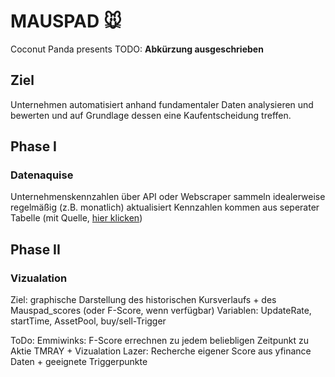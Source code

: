 # MAUSPAD 🐭
Coconut Panda presents
TODO: **Abkürzung ausgeschrieben**

## Ziel
Unternehmen automatisiert anhand fundamentaler Daten analysieren und bewerten und auf Grundlage dessen eine Kaufentscheidung treffen. 

## Phase I
### Datenaquise
Unternehmenskennzahlen über API oder Webscraper sammeln
idealerweise regelmäßig (z.B. monatlich) aktualisiert
Kennzahlen kommen aus seperater Tabelle (mit Quelle, [hier klicken](https://docs.google.com/spreadsheets/d/1Gey_Ki_RBlKmYTK_6NeiPbnTqjyGkbalJ7TLtR6sqYw/edit?usp=sharing))

## Phase II
### Vizualation
Ziel: graphische Darstellung des historischen Kursverlaufs + des Mauspad_scores (oder F-Score, wenn verfügbar)
Variablen: UpdateRate, startTime, AssetPool, buy/sell-Trigger

ToDo: 
Emmiwinks: F-Score errechnen zu jedem beliebligen Zeitpunkt zu Aktie TMRAY + Vizualation
Lazer: Recherche eigener Score aus yfinance Daten + geeignete Triggerpunkte


